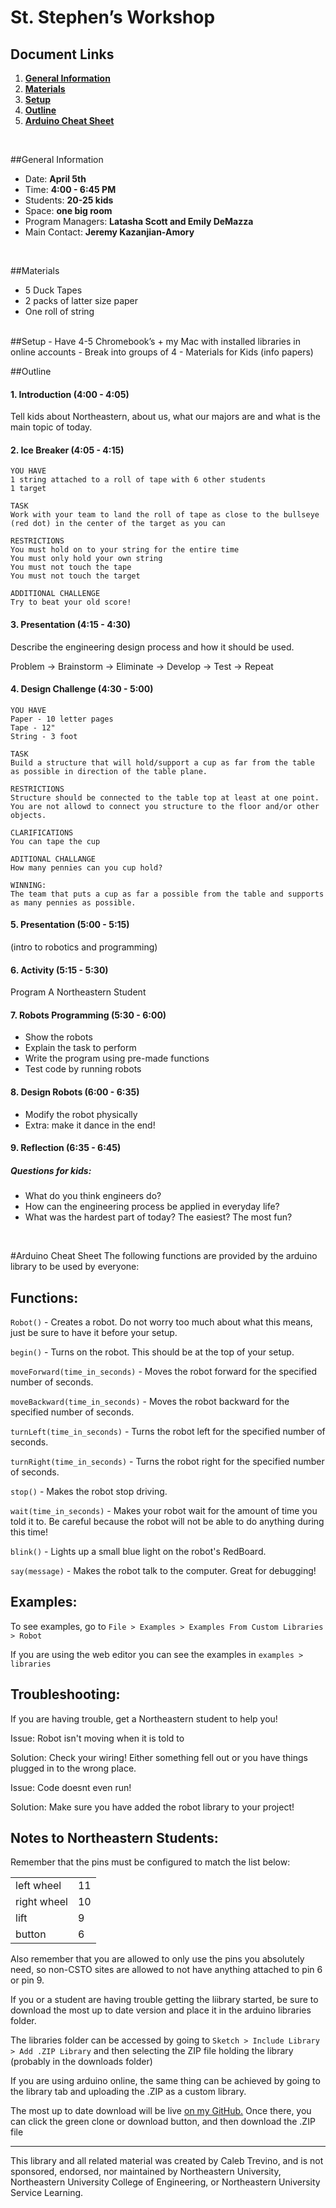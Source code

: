 # St. Stephen’s Workshop
## Document Links
1. [**General Information**](#gen-info)
2. [**Materials**](#materials)
3. [**Setup**](#materials)
4. [**Outline**](#outline)
5. [**Arduino Cheat Sheet**](#arduino-cheat-sheet)



<br />

##<a name="gen-info"></a>General Information
- Date: **April 5th**
- Time: **4:00 - 6:45 PM**
- Students: **20-25 kids**
- Space: **one big room**
- Program Managers: **Latasha Scott and Emily DeMazza**
- Main Contact: **Jeremy Kazanjian-Amory**

<br>

##<a name="materials"></a>Materials
- 5 Duck Tapes
- 2 packs of latter size paper
- One roll of string


<br>
##<a name="setup"></a>Setup
- Have 4-5 Chromebook’s + my Mac with installed libraries in online accounts 
- Break into groups of 4
- Materials for Kids (info papers)

<br>

##<a name="outline"></a>Outline
#### 1. Introduction (4:00 - 4:05)
Tell kids about Northeastern, about us, what our majors are and what is the main topic of today.

#### 2. Ice Breaker (4:05 - 4:15)
```
YOU HAVE
1 string attached to a roll of tape with 6 other students
1 target

TASK 
Work with your team to land the roll of tape as close to the bullseye (red dot) in the center of the target as you can

RESTRICTIONS
You must hold on to your string for the entire time
You must only hold your own string
You must not touch the tape
You must not touch the target

ADDITIONAL CHALLENGE
Try to beat your old score!
```

#### 3. Presentation (4:15 - 4:30)
Describe the engineering design process and how it should be used.

Problem -> Brainstorm -> Eliminate -> Develop -> Test -> Repeat

#### 4. Design Challenge (4:30 - 5:00)
```
YOU HAVE
Paper - 10 letter pages
Tape - 12"
String - 3 foot

TASK
Build a structure that will hold/support a cup as far from the table as possible in direction of the table plane.

RESTRICTIONS
Structure should be connected to the table top at least at one point.
You are not allowd to connect you structure to the floor and/or other objects.

CLARIFICATIONS
You can tape the cup

ADITIONAL CHALLANGE
How many pennies can you cup hold?

WINNING:
The team that puts a cup as far a possible from the table and supports as many pennies as possible.
```

#### 5. Presentation (5:00 - 5:15)
(intro to robotics and programming)

#### 6. Activity (5:15 - 5:30)
Program A Northeastern Student

#### 7. Robots Programming (5:30 - 6:00)
- Show the robots
- Explain the task to perform
- Write the program using pre-made functions
- Test code by running robots

#### 8. Design Robots (6:00 - 6:35)
- Modify the robot physically
- Extra: make it dance in the end!

#### 9. Reflection (6:35 - 6:45)
##### Questions for kids:
- What do you think engineers do? 
- How can the engineering process be applied in everyday life?
- What was the hardest part of today? The easiest? The most fun?

<br>


#<a name="arduino-cheat-sheet"></a>Arduino Cheat Sheet
The following functions are provided by the arduino library to be used by everyone:

## Functions:
`Robot()` - Creates a robot. Do not worry too much about what this means, just be sure to have it before your setup.

`begin()` - Turns on the robot. This should be at the top of your setup.

`moveForward(time_in_seconds)` - Moves the robot forward for the specified number of seconds.

`moveBackward(time_in_seconds)` - Moves the robot backward for the specified number of seconds.

`turnLeft(time_in_seconds)` - Turns the robot left for the specified number of seconds.

`turnRight(time_in_seconds)` - Turns the robot right for the specified number of seconds.

`stop()` - Makes the robot stop driving.

`wait(time_in_seconds)` - Makes your robot wait for the amount of time you told it to. Be careful because the robot will not be able to do anything during this time!

`blink()` - Lights up a small blue light on the robot's RedBoard.

`say(message)` - Makes the robot talk to the computer. Great for debugging!

## Examples:

To see examples, go to `File > Examples > Examples From Custom Libraries > Robot`

If you are using the web editor you can see the examples in `examples > libraries`


## Troubleshooting:
If you are having trouble, get a Northeastern student to help you!

Issue: Robot isn't moving when it is told to

Solution: Check your wiring! Either something fell out or you have things plugged in to the wrong place.

Issue: Code doesnt even run!

Solution: Make sure you have added the robot library to your project!


## Notes to Northeastern Students:
Remember that the pins must be configured to match the list below:
<table>
<tr><td>left wheel</td><td>11</td></tr>
<tr><td>right wheel</td><td>10</td></tr>
<tr><td>lift</td><td>9</td></tr>
<tr><td>button</td><td>6</td></tr>
</table>

Also remember that you are allowed to only use the pins you absolutely need, so non-CSTO sites are allowed to not have anything attached to pin 6 or pin 9.

If you or a student are having trouble getting the liibrary started, be sure to download the most up to date version and place it in the arduino libraries folder.

The libraries folder can be accessed by going to `Sketch > Include Library > Add .ZIP Library` and then selecting the ZIP file holding the library (probably in the downloads folder)

If you are using arduino online, the same thing can be achieved by going to the library tab and uploading the .ZIP as a custom library.

The most up to date download will be live 
[on my GitHub.](http://github.com/gracefullemming/sl-arduino-lib)
Once there, you can click the green clone or download button, and then download the .ZIP file

-------
This library and all related material was created by Caleb Trevino, and is not sponsored, endorsed, nor maintained by Northeastern University, Northeastern University College of Engineering, or Northeastern University Service Learning.






